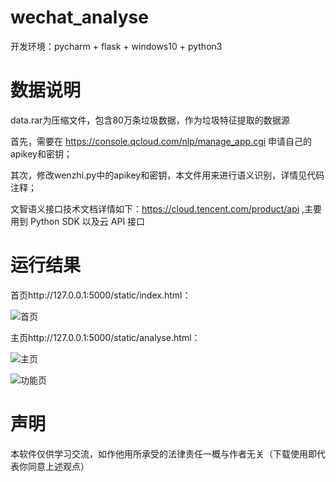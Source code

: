 # wechat_analyse

开发环境：pycharm + flask + windows10 + python3

# 数据说明

data.rar为压缩文件，包含80万条垃圾数据，作为垃圾特征提取的数据源

首先，需要在 https://console.qcloud.com/nlp/manage_app.cgi 申请自己的apikey和密钥；

其次，修改wenzhi.py中的apikey和密钥，本文件用来进行语义识别，详情见代码注释；

文智语义接口技术文档详情如下：https://cloud.tencent.com/product/api ,主要用到 Python SDK 以及云 API 接口





# 运行结果

首页http://127.0.0.1:5000/static/index.html：

![首页](https://github.com/liuluyeah/wechat_analyse/blob/master/%E9%A6%96%E9%A1%B5.png)

主页http://127.0.0.1:5000/static/analyse.html：

![主页](https://github.com/liuluyeah/wechat_analyse/blob/master/%E4%B8%BB%E9%A1%B5.png)

![功能页](https://github.com/liuluyeah/wechat_analyse/blob/master/%E5%8A%9F%E8%83%BD%E5%B1%95%E7%A4%BA.png)

# 声明

本软件仅供学习交流，如作他用所承受的法律责任一概与作者无关（下载使用即代表你同意上述观点）

